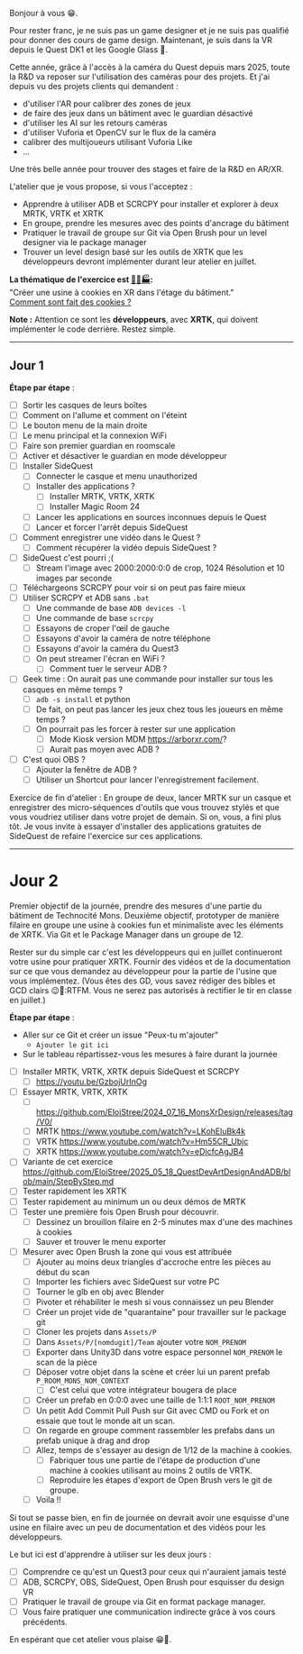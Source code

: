 
Bonjour à vous 😁.

Pour rester franc, je ne suis pas un game designer et je ne suis pas qualifié pour donner des cours de game design.
Maintenant, je suis dans la VR depuis le Quest DK1 et les Google Glass 🤗.

Cette année, grâce à l'accès à la caméra du Quest depuis mars 2025, toute la R&D va reposer sur l'utilisation des caméras pour des projets.
Et j'ai depuis vu des projets clients qui demandent :
- d'utiliser l'AR pour calibrer des zones de jeux
- de faire des jeux dans un bâtiment avec le guardian désactivé
- d'utiliser les AI sur les retours caméras
- d'utiliser Vuforia et OpenCV sur le flux de la caméra
- calibrer des multijoueurs utilisant Vuforia Like
- ...

Une très belle année pour trouver des stages et faire de la R&D en AR/XR.

L'atelier que je vous propose, si vous l'acceptez :
- Apprendre à utiliser ADB et SCRCPY pour installer et explorer à deux MRTK, VRTK et XRTK
- En groupe, prendre les mesures avec des points d'ancrage du bâtiment
- Pratiquer le travail de groupe sur Git via Open Brush pour un level designer via le package manager
- Trouver un level design basé sur les outils de XRTK que les développeurs devront implémenter durant leur atelier en juillet.


**La thématique de l'exercice est [🍪👵🏭](https://orteil.dashnet.org/cookieclicker/):**    
"Créer une usine à cookies en XR dans l'étage du bâtiment."  
[Comment sont fait des cookies ?](https://github.com/EloiStree/2025_05_18_QuestDevArtDesignAndADB/blob/main/HowCookieAreMade.md)  

**Note :** Attention ce sont les **développeurs**, avec **XRTK**, qui doivent implémenter le code derrière. Restez simple.

---

## Jour 1

**Étape par étape** :
- [ ] Sortir les casques de leurs boîtes
- [ ] Comment on l'allume et comment on l'éteint
- [ ] Le bouton menu de la main droite
- [ ] Le menu principal et la connexion WiFi
- [ ] Faire son premier guardian en roomscale
- [ ] Activer et désactiver le guardian en mode développeur
- [ ] Installer SideQuest
  - [ ] Connecter le casque et menu unauthorized
  - [ ] Installer des applications ?
    - [ ] Installer MRTK, VRTK, XRTK
    - [ ] Installer Magic Room 24
  - [ ] Lancer les applications en sources inconnues depuis le Quest
  - [ ] Lancer et forcer l'arrêt depuis SideQuest
- [ ] Comment enregistrer une vidéo dans le Quest ?
  - [ ] Comment récupérer la vidéo depuis SideQuest ?
- [ ] SideQuest c'est pourri ;(
  - [ ] Stream l'image avec 2000:2000:0:0 de crop, 1024 Résolution et 10 images par seconde
- [ ] Téléchargeons SCRCPY pour voir si on peut pas faire mieux
- [ ] Utiliser SCRCPY et ADB sans `.bat`
  - [ ] Une commande de base `ADB devices -l`
  - [ ] Une commande de base `scrcpy`
  - [ ] Essayons de croper l'œil de gauche
  - [ ] Essayons d'avoir la caméra de notre téléphone
  - [ ] Essayons d'avoir la caméra du Quest3
  - [ ] On peut streamer l'écran en WiFi ?
    - [ ] Comment tuer le serveur ADB ?
- [ ] Geek time : On aurait pas une commande pour installer sur tous les casques en même temps ?
  - [ ] `adb -s install` et python
  - [ ] De fait, on peut pas lancer les jeux chez tous les joueurs en même temps ?
  - [ ] On pourrait pas les forcer à rester sur une application
    - [ ] Mode Kiosk version MDM https://arborxr.com/?
    - [ ] Aurait pas moyen avec ADB ?
- [ ] C'est quoi OBS ?
  - [ ] Ajouter la fenêtre de ADB ?
  - [ ] Utiliser un Shortcut pour lancer l'enregistrement facilement.

Exercice de fin d'atelier : En groupe de deux, lancer MRTK sur un casque et enregistrer des micro-séquences d'outils que vous trouvez stylés et que vous voudriez utiliser dans votre projet de demain.
Si on, vous, a fini plus tôt. Je vous invite à essayer d'installer des applications gratuites de SideQuest de refaire l'exercice sur ces applications.

---

# Jour 2

Premier objectif de la journée, prendre des mesures d'une partie du bâtiment de Technocité Mons.
Deuxième objectif, prototyper de manière filaire en groupe une usine à cookies fun et minimaliste avec les éléments de XRTK.
Via Git et le Package Manager dans un groupe de 12.

Rester sur du simple car c'est les développeurs qui en juillet continueront votre usine pour pratiquer XRTK.
Fournir des vidéos et de la documentation sur ce que vous demandez au développeur pour la partie de l'usine que vous implémentez.
(Vous êtes des GD, vous savez rédiger des bibles et GCD clairs 😉📕:RTFM.
Vous ne serez pas autorisés à rectifier le tir en classe en juillet.)

**Étape par étape** :
- Aller sur ce Git et créer un issue "Peux-tu m'ajouter"
  - `Ajouter le git ici`
- Sur le tableau répartissez-vous les mesures à faire durant la journée
- [ ] Installer MRTK, VRTK, XRTK depuis SideQuest et SCRCPY
  - [ ] https://youtu.be/GzbojUrInOg
- [ ] Essayer MRTK, VRTK, XRTK
  - [ ] https://github.com/EloiStree/2024_07_16_MonsXrDesign/releases/tag/V0/
  - [ ] MRTK https://www.youtube.com/watch?v=LKohEluBk4k
  - [ ] VRTK https://www.youtube.com/watch?v=Hm55CR_Ubjc
  - [ ] XRTK https://www.youtube.com/watch?v=eDicfcAgJB4
- [ ] Variante de cet exercice https://github.com/EloiStree/2025_05_18_QuestDevArtDesignAndADB/blob/main/StepByStep.md
- [ ] Tester rapidement les XRTK
- [ ] Tester rapidement au minimum un ou deux démos de MRTK
- [ ] Tester une première fois Open Brush pour découvrir.
  - [ ] Dessinez un brouillon filaire en 2-5 minutes max d'une des machines à cookies
  - [ ] Sauver et trouver le menu exporter
- [ ] Mesurer avec Open Brush la zone qui vous est attribuée
  - [ ] Ajouter au moins deux triangles d'accroche entre les pièces au début du scan
  - [ ] Importer les fichiers avec SideQuest sur votre PC
  - [ ] Tourner le glb en obj avec Blender
  - [ ] Pivoter et réhabiliter le mesh si vous connaissez un peu Blender
  - [ ] Créer un projet vide de "quarantaine" pour travailler sur le package git
  - [ ] Cloner les projets dans `Assets/P`
  - [ ] Dans `Assets/P/[nomdugit]/Team` ajouter votre `NOM_PRENOM`
  - [ ] Exporter dans Unity3D dans votre espace personnel `NOM_PRENOM` le scan de la pièce
  - [ ] Déposer votre objet dans la scène et créer lui un parent prefab `P_ROOM_MONS_NOM_CONTEXT`
    - [ ] C'est celui que votre intégrateur bougera de place
  - [ ] Créer un prefab en 0:0:0 avec une taille de 1:1:1 `ROOT_NOM_PRENOM`
  - [ ] Un petit Add Commit Pull Push sur Git avec CMD ou Fork et on essaie que tout le monde ait un scan.
  - [ ] On regarde en groupe comment rassembler les prefabs dans un prefab unique à drag and drop
  - [ ] Allez, temps de s'essayer au design de 1/12 de la machine à cookies.
    - [ ] Fabriquer tous une partie de l'étape de production d'une machine à cookies utilisant au moins 2 outils de VRTK.
    - [ ] Reproduire les étapes d'export de Open Brush vers le git de groupe.
  - [ ] Voila !!

Si tout se passe bien, en fin de journée on devrait avoir une esquisse d'une usine en filaire avec un peu de documentation et des vidéos pour les développeurs.

Le but ici est d'apprendre à utiliser sur les deux jours :
- [ ] Comprendre ce qu'est un Quest3 pour ceux qui n'auraient jamais testé
- [ ] ADB, SCRCPY, OBS, SideQuest, Open Brush pour esquisser du design VR
- [ ] Pratiquer le travail de groupe via Git en format package manager.
- [ ] Vous faire pratiquer une communication indirecte grâce à vos cours précédents.

En espérant que cet atelier vous plaise 😁🍪.
